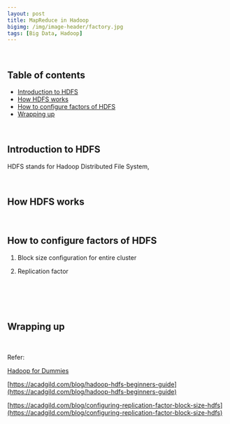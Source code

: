 ```yaml
---
layout: post
title: MapReduce in Hadoop
bigimg: /img/image-header/factory.jpg
tags: [Big Data, Hadoop]
---
```




<br>

## Table of contents
- [Introduction to HDFS](#introduction-to-hdfs)
- [How HDFS works](#how-hdfs-works)
- [How to configure factors of HDFS](#how-to-configure-factors-of-hdfs)
- [Wrapping up](#wrapping-up)

<br>

## Introduction to HDFS

HDFS stands for Hadoop Distributed File System, 




<br>

## How HDFS works





<br>

## How to configure factors of HDFS
1. Block size configuration for entire cluster




2. Replication factor






<br>

## 






<br>

## Wrapping up






<br>

Refer:

[Hadoop for Dummies]()

[https://acadgild.com/blog/hadoop-hdfs-beginners-guide](https://acadgild.com/blog/hadoop-hdfs-beginners-guide)

[https://acadgild.com/blog/configuring-replication-factor-block-size-hdfs](https://acadgild.com/blog/configuring-replication-factor-block-size-hdfs)